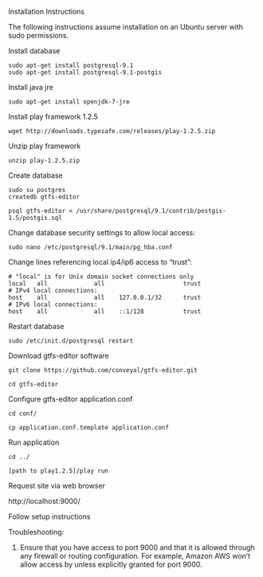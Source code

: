 Installation Instructions


The following instructions assume installation on an Ubuntu server with sudo permissions.

Install database

	sudo apt-get install postgresql-9.1
	sudo apt-get install postgresql-9.1-postgis

Install java jre

	sudo apt-get install openjdk-7-jre

Install play framework 1.2.5

	wget http://downloads.typesafe.com/releases/play-1.2.5.zip

Unzip play framework

	unzip play-1.2.5.zip

Create database

	sudo su postgres
	createdb gtfs-editor 

	psql gtfs-editor < /usr/share/postgresql/9.1/contrib/postgis-1.5/postgis.sql

Change database security settings to allow local access:

	sudo nano /etc/postgresql/9.1/main/pg_hba.conf

Change lines referencing local ip4/ip6 access to “trust”:

	# "local" is for Unix domain socket connections only
	local   all             all                      trust
	# IPv4 local connections:
	host    all             all    127.0.0.1/32      trust
	# IPv6 local connections:
	host    all             all    ::1/128           trust


Restart database 

	sudo /etc/init.d/postgresql restart


Download gtfs-editor software

	git clone https://github.com/conveyal/gtfs-editor.git

	cd gtfs-editor


Configure gtfs-editor application.conf
	
	cd conf/

	cp application.conf.template application.conf


Run application

	cd ../

	[path to play1.2.5]/play run 


Request site via web browser

http://localhost:9000/


Follow setup instructions 

Troubleshooting: 

1) Ensure that you have access to port 9000 and that it is allowed through any firewall or routing configuration. For example, Amazon AWS won’t allow access by unless explicitly granted for port 9000.


